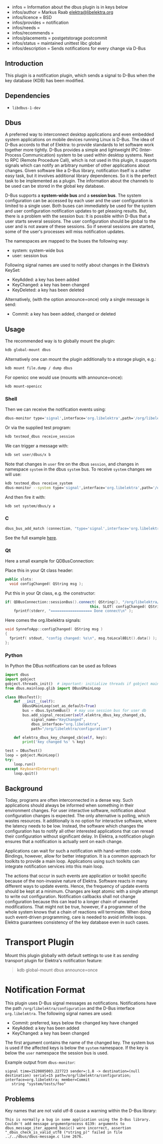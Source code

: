 - infos = Information about the dbus plugin is in keys below
- infos/author = Markus Raab <elektra@libelektra.org>
- infos/licence = BSD
- infos/provides = notification
- infos/needs =
- infos/recommends =
- infos/placements = postgetstorage postcommit
- infos/status = maintained unittest libc global
- infos/description = Sends notifications for every change via D-Bus

## Introduction

This plugin is a notification plugin, which sends a signal to D-Bus when
the key database (KDB) has been modified.

## Dependencies

- `libdbus-1-dev`

## Dbus

A preferred way to interconnect desktop applications and even embedded
system applications on mobile devices running Linux is D-Bus. The idea
of D-Bus accords to that of Elektra: to provide standards to let software
work together more tightly. D-Bus provides a simple and lightweight IPC
(Inter-Process Communication) system to be used within desktop systems.
Next to RPC (Remote Procedure Call), which is not used in this plugin,
it supports signals which can notify an arbitrary number of other
applications about changes. Given software like a D-Bus library,
notification itself is a rather easy task, but it involves additional
library dependences. So it is the perfect task to be implemented as
a plugin. The information about the channels to be used can be stored
in the global key database.

D-Bus supports a **system-wide bus** and a **session bus**.
The system configuration can be accessed by each user and the user
configuration is limited to a single user. Both buses can immediately
be used for the system and user configuration notification updates to
get pleasing results. But, there is a problem with the session bus:
It is possible within D-Bus that a user starts several sessions. The
user configuration should be global to the user and is not aware of
these sessions. So if several sessions are started, some of the user's
processes will miss notification updates.

The namespaces are mapped to the buses the following way:

- system: system-wide bus
- user: session bus

Following signal names are used to notify about changes in the Elektra’s KeySet:

- KeyAdded: a key has been added
- KeyChanged: a key has been changed
- KeyDeleted: a key has been deleted

Alternatively, (with the option announce=once) only a single message is send:

- Commit: a key has been added, changed or deleted

## Usage

The recommended way is to globally mount the plugin:

```sh
kdb global-mount dbus
```

Alternatively one can mount the plugin additionally to a storage plugin, e.g.:

```sh
kdb mount file.dump / dump dbus
```

For openicc one would use (mounts with announce=once):

```sh
kdb mount-openicc
```

### Shell

Then we can receive the notification events using:

```sh
dbus-monitor type='signal',interface='org.libelektra',path='/org/libelektra/configuration'
```

Or via the supplied test program:

```sh
kdb testmod_dbus receive_session
```

We can trigger a message with:

```sh
kdb set user/dbus/x b
```

Note that changes in `user` fire on the dbus `session`,
and changes in namespace `system` in the dbus `system` bus.
To receive `system` changes we will use:

```sh
kdb testmod_dbus receive_system
dbus-monitor --system type='signal',interface='org.libelektra',path='/org/libelektra/configuration'
```

And then fire it with:

```sh
kdb set system/dbus/y a
```

### C

```c
dbus_bus_add_match (connection, "type='signal',interface='org.libelektra',path='/org/libelektra/configuration'", &error);
```

See the full example [here](/src/plugins/dbus/receivemessage.c).

### Qt

Here a small example for QDBusConnection:

Place this in your Qt class header:

```cpp
public slots:
  void configChanged( QString msg );
```

Put this in your Qt class, e.g. the constructor:

```cpp
if( QDBusConnection::sessionBus().connect( QString(), "/org/libelektra/configuration", "org.libelektra", QString(),
                                       this, SLOT( configChanged( QString ) )) )
    fprintf(stderr, "=================== Done connect\n" );
```

Here comes the org.libelektra signals:

```cpp
void SynnefoApp::configChanged( QString msg )
{
  fprintf( stdout, "config changed: %s\n", msg.toLocal8Bit().data() );
};
```

### Python

In Python the DBus notifications can be used as follows

```python
import dbus
import gobject
gobject.threads_init()  # important: initialize threads if gobject main loop is used
from dbus.mainloop.glib import DBusGMainLoop

class DBusTest():
    def __init__(self):
        DBusGMainLoop(set_as_default=True)
        bus = dbus.SystemBus()  # may use session bus for user db
        bus.add_signal_receiver(self.elektra_dbus_key_changed_cb,
            signal_name="KeyChanged",
            dbus_interface="org.libelektra",
            path="/org/libelektra/configuration")

    def elektra_dbus_key_changed_cb(self, key):
        print('key changed %s' % key)

test = DBusTest()
loop = gobject.MainLoop()
try:
    loop.run()
except KeyboardInterrupt:
    loop.quit()
```

## Background

Today, programs are often interconnected in a dense way.
Such applications should always be informed when something in their
environment changes. For user interactive software, notification about
configuration changes is expected. The only alternative is polling, which
wastes resources. It additionally is no option for interactive software,
where the latency needs to be low. Instead, the software which changes
the configuration has to notify all other interested applications that
can reread their configuration without significant delay. In Elektra,
a notification plugin ensures that a notification is actually sent on
each change.

Applications can wait for such a notification with hand-written code.
Bindings, however, allow for better integration. It is a common approach
for toolkits to provide a main loop. Applications using such toolkits
can integrate notification services into this main loop.

The actions that occur in such events are application or toolkit specific
because of the non-invasive nature of Elektra. Software reacts in many
different ways to update events. Hence, the frequency of update events
should be kept at a minimum. Changes are kept atomic with a single
attempt to write out configuration. Notification callbacks shall
not change configuration because this can lead to a longer chain of
unwanted modifications. That might not be true, however, if a programmer
of the whole system knows that a chain of reactions will terminate.
When doing such event-driven programming, care is needed to avoid
infinite loops. Elektra guarantees consistency of the key database even
in such cases.

# Transport Plugin

Mount this plugin globally with default settings to use it as _sending_
transport plugin for Elektra's notification feature:

> kdb global-mount dbus announce=once

# Notification Format

This plugin uses D-Bus signal messages as notifications.
Notifications have the path `/org/libelektra/configuration` and the D-Bus
interface `org.libelektra`.
The following signal names are used:

- Commit: preferred, keys below the changed key have changed
- KeyAdded: a key has been added
- KeyChanged: a key has been changed

The first argument contains the name of the changed key.
The system bus is used if the affected keys is below the `system` namespace.
If the key is below the `user` namespace the session bus is used.

Example output from `dbus-monitor`:

```
signal time=1520805003.227723 sender=:1.8 -> destination=(null destination) serial=15 path=/org/libelektra/configuration; interface=org.libelektra; member=Commit
   string "system/tests/foo"
```

## Problems

Key names that are not valid utf-8 cause a warning within the D-Bus library:

```
This is normally a bug in some application using the D-Bus library.
Couldn't add message argumentprocess 6139: arguments to dbus_message_iter_append_basic() were incorrect, assertion "_dbus_check_is_valid_utf8 (*string_p)" failed in file ../../dbus/dbus-message.c line 2676.
```
